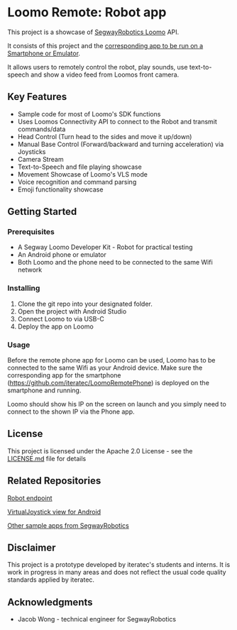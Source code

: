 # Loomo Remote: Robot app

This project is a showcase of [SegwayRobotics Loomo](https://loomo.com) API.

It consists of this project and the [corresponding app to be run on a Smartphone or Emulator](https://github.com/iteratec/LoomoRemotePhone).

It allows users to remotely control the robot, play sounds, use text-to-speech and show a video feed from Loomos front camera.


## Key Features

* Sample code for most of Loomo's SDK functions
* Uses Loomos Connectivity API to connect to the Robot and transmit commands/data
* Head Control (Turn head to the sides and move it up/down)
* Manual Base Control (Forward/backward and turning acceleration) via Joysticks
* Camera Stream
* Text-to-Speech and file playing showcase
* Movement Showcase of Loomo's VLS mode
* Voice recognition and command parsing
* Emoji functionality showcase

## Getting Started

### Prerequisites

* A Segway Loomo Developer Kit - Robot for practical testing
* An Android phone or emulator
* Both Loomo and the phone need to be connected to the same Wifi network

### Installing

1. Clone the git repo into your designated folder.
2. Open the project with Android Studio
3. Connect Loomo to via USB-C
4. Deploy the app on Loomo

### Usage

Before the remote phone app for Loomo can be used, Loomo has to be connected to the same Wifi
as your Android device.
Make sure the corresponding app for the smartphone (https://github.com/iteratec/LoomoRemotePhone) is deployed on the smartphone and running.

Loomo should show his IP on the screen on launch and you simply need to connect to the shown IP via the Phone app.

## License

This project is licensed under the Apache 2.0 License - see the [LICENSE.md](LICENSE.md) file for details

## Related Repositories

[Robot endpoint](https://github.com/iteratec/LoomoRemoteRobot)

[VirtualJoystick view for Android](https://github.com/controlwear/virtual-joystick-android)

[Other sample apps from SegwayRobotics](https://github.com/SegwayRoboticsSamples)

## Disclaimer

This project is a prototype developed by iteratec's students and interns.
It is work in progress in many areas and does not reflect the usual code quality standards
applied by iteratec.

## Acknowledgments

* Jacob Wong - technical engineer for SegwayRobotics
